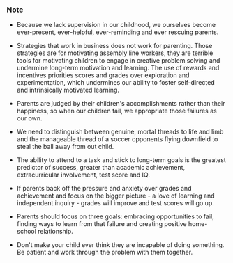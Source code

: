 ### Note

* Because we lack supervision in our childhood, we ourselves become ever-present, ever-helpful, ever-reminding and ever rescuing parents. 

* Strategies that work in business does not work for parenting. Those strategies are for motivating assembly line workers, they are terrible tools for motivating children to engage in creative problem solving and undermine long-term motivation and learning. The use of rewards and incentives priorities scores and grades over exploration and experimentation, which undermines our ability to foster self-directed and intrinsically motivated learning.

* Parents are judged by their children's accomplishments rather than their happiness, so when our children fail, we appropriate those failures as our own.

* We need to distinguish between genuine, mortal threads to life and limb and the manageable thread of a soccer opponents flying downfield to steal the ball away from out child.

* The ability to attend to a task and stick to long-term goals is the greatest predictor of success, greater than academic achievement, extracurricular involvement, test score and IQ.

* If parents back off the pressure and anxiety over grades and achievement and focus on the bigger picture - a love of learning and independent inquiry - grades will improve and test scores will go up.

* Parents should focus on three goals: embracing opportunities to fail, finding ways to learn from that failure and creating positive home-school relationship.

* Don't make your child ever think they are incapable of doing something. Be patient and work through the problem with them together.